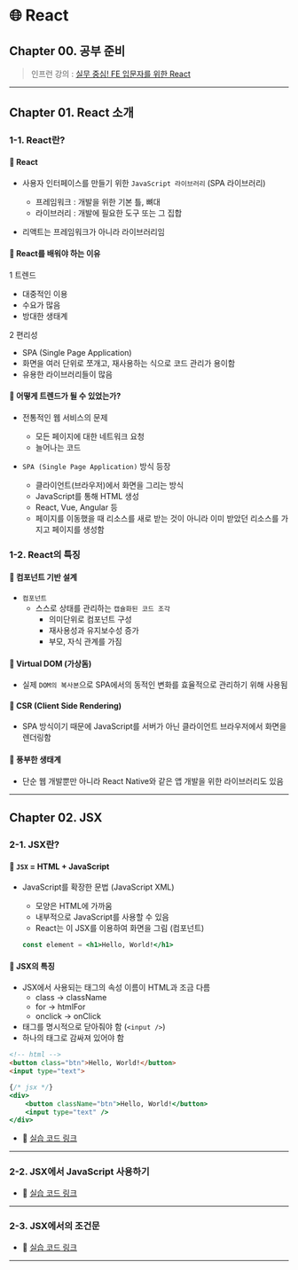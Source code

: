 # 🌐 React
## Chapter 00. 공부 준비
> 인프런 강의 : [실무 중심! FE 입문자를 위한 React](https://www.inflearn.com/course/%EB%A6%AC%EC%95%A1%ED%8A%B8-%EC%8B%A4%EB%AC%B4%EC%84%9C%EB%B9%84%EC%8A%A4-%EC%A0%9C%EC%9E%91%ED%95%98%EA%B8%B0/dashboard)

---

## Chapter 01. React 소개
### 1-1. React란?
#### 🔎 React
- 사용자 인터페이스를 만들기 위한 `JavaScript 라이브러리` (SPA 라이브러리)
  - 프레임워크 : 개발을 위한 기본 틀, 뼈대
  - 라이브러리 : 개발에 필요한 도구 또는 그 집합

- 리액트는 프레임워크가 아니라 라이브러리임

#### 🔎 React를 배워야 하는 이유
1 트렌드
- 대중적인 이용
- 수요가 많음
- 방대한 생태계

2 편리성
- SPA (Single Page Application)
- 화면을 여러 단위로 쪼개고, 재사용하는 식으로 코드 관리가 용이함
- 유용한 라이브러리들이 많음

#### 🔎 어떻게 트렌드가 될 수 있었는가?
- 전통적인 웹 서비스의 문제
  - 모든 페이지에 대한 네트워크 요청
  - 늘어나는 코드

- `SPA (Single Page Application)` 방식 등장
  - 클라이언트(브라우저)에서 화면을 그리는 방식
  - JavaScript를 통해 HTML 생성
  - React, Vue, Angular 등
  - 페이지를 이동했을 때 리소스를 새로 받는 것이 아니라 이미 받았던 리소스를 가지고 페이지를 생성함

### 1-2. React의 특징
#### 🔎 컴포넌트 기반 설계
- `컴포넌트`
  - 스스로 상태를 관리하는 `캡슐화된 코드 조각`
    - 의미단위로 컴포넌트 구성
    - 재사용성과 유지보수성 증가
    - 부모, 자식 관계를 가짐

#### 🔎 Virtual DOM (가상돔)
- 실제 `DOM의 복사본`으로 SPA에서의 동적인 변화를 효율적으로 관리하기 위해 사용됨

#### 🔎 CSR (Client Side Rendering)
- SPA 방식이기 때문에 JavaScript를 서버가 아닌 클라이언트 브라우저에서 화면을 렌더링함

#### 🔎 풍부한 생태계
- 단순 웹 개발뿐만 아니라 React Native와 같은 앱 개발을 위한 라이브러리도 있음

---

## Chapter 02. JSX
### 2-1. JSX란?
#### 🔎 `JSX` = HTML + JavaScript
- JavaScript를 확장한 문법 (JavaScript XML)
  - 모양은 HTML에 가까움
  - 내부적으로 JavaScript를 사용할 수 있음
  - React는 이 JSX를 이용하여 화면을 그림 (컴포넌트)

  ```jsx
  const element = <h1>Hello, World!</h1>
  ```

#### 🔎 JSX의 특징
- JSX에서 사용되는 태그의 속성 이름이 HTML과 조금 다름
  - class → className
  - for → htmlFor
  - onclick → onClick
- 태그를 명시적으로 닫아줘야 함 (`<input />`)
- 하나의 태그로 감싸져 있어야 함

```html
<!-- html -->
<button class="btn">Hello, World!</button>
<input type="text">
```

```jsx
{/* jsx */}
<div>
    <button className="btn">Hello, World!</button>
    <input type="text" />
</div>
```
- 🔎 [실습 코드 링크](https://codesandbox.io/p/sandbox/2-1-29k09)

---

### 2-2. JSX에서 JavaScript 사용하기
- 🔎 [실습 코드 링크](https://codesandbox.io/p/sandbox/2-2-d23bt)

---

### 2-3. JSX에서의 조건문
- 🔎 [실습 코드 링크](https://codesandbox.io/p/sandbox/2-3-qeb7z)

---